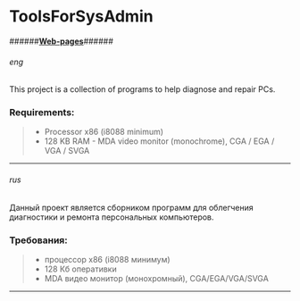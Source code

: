 ﻿# ToolsForSysAdmin #
######**[Web-pages](http://java-virys.narod.ru/ "javavirys")**######

###### eng ######
This project is a collection of programs to help diagnose and repair PCs.
### Requirements: ###
>- Processor x86 (i8088 minimum) 
>- 128 KB RAM - MDA video monitor (monochrome), CGA / EGA / VGA / SVGA

***
###### rus ######
Данный проект является сборником программ для облегчения диагностики и ремонта персональных компьютеров.
### Требования: ###
>- процессор x86 (i8088 минимум)
>- 128 Кб оперативки
>- MDA видео монитор (монохромный), CGA/EGA/VGA/SVGA 

***
